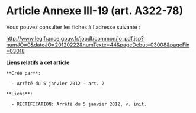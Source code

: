 # Article Annexe III-19 (art. A322-78)

Vous pouvez consulter les fiches à l'adresse suivante :

http://www.legifrance.gouv.fr/jopdf/common/jo_pdf.jsp?numJO=0&dateJO=20120222&numTexte=44&pageDebut=03008&pageFin=03018

**Liens relatifs à cet article**

	**Créé par**:

	  - Arrêté du 5 janvier 2012 - art. 2

	**Liens**:

	  - RECTIFICATION: Arrêté du 5 janvier 2012, v. init.

